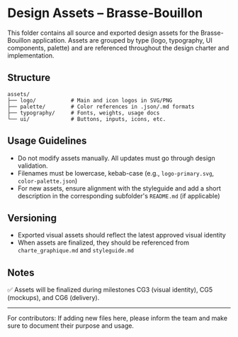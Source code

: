 # Design Assets – Brasse-Bouillon

This folder contains all source and exported design assets for the Brasse-Bouillon application. Assets are grouped by type (logo, typography, UI components, palette) and are referenced throughout the design charter and implementation.

## Structure

```text
assets/
├── logo/           # Main and icon logos in SVG/PNG
├── palette/        # Color references in .json/.md formats
├── typography/     # Fonts, weights, usage docs
└── ui/             # Buttons, inputs, icons, etc.
```

## Usage Guidelines

* Do not modify assets manually. All updates must go through design validation.
* Filenames must be lowercase, kebab-case (e.g., `logo-primary.svg`, `color-palette.json`)
* For new assets, ensure alignment with the styleguide and add a short description in the corresponding subfolder's `README.md` (if applicable)

## Versioning

* Exported visual assets should reflect the latest approved visual identity
* When assets are finalized, they should be referenced from `charte_graphique.md` and `styleguide.md`

## Notes

✅ Assets will be finalized during milestones CG3 (visual identity), CG5 (mockups), and CG6 (delivery).

---

For contributors: If adding new files here, please inform the team and make sure to document their purpose and usage.
